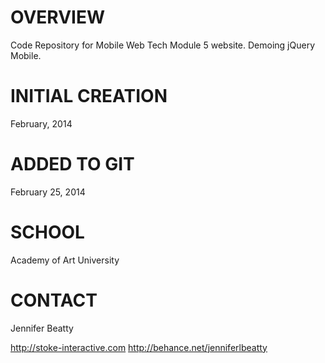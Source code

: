 OVERVIEW
============
Code Repository for Mobile Web Tech Module 5 website. Demoing jQuery Mobile.

INITIAL CREATION
================

February, 2014

ADDED TO GIT
============

February 25, 2014

SCHOOL
=====

Academy of Art University


CONTACT
=======

Jennifer Beatty

http://stoke-interactive.com
http://behance.net/jenniferlbeatty
